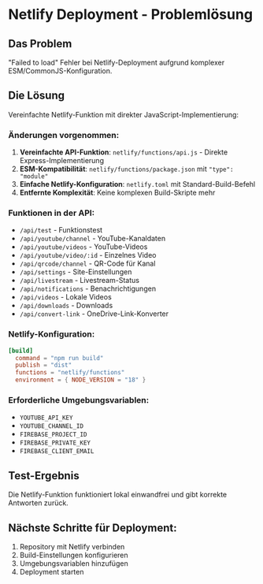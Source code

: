 # Netlify Deployment - Problemlösung

## Das Problem
"Failed to load" Fehler bei Netlify-Deployment aufgrund komplexer ESM/CommonJS-Konfiguration.

## Die Lösung
Vereinfachte Netlify-Funktion mit direkter JavaScript-Implementierung:

### Änderungen vorgenommen:
1. **Vereinfachte API-Funktion**: `netlify/functions/api.js` - Direkte Express-Implementierung
2. **ESM-Kompatibilität**: `netlify/functions/package.json` mit `"type": "module"`
3. **Einfache Netlify-Konfiguration**: `netlify.toml` mit Standard-Build-Befehl
4. **Entfernte Komplexität**: Keine komplexen Build-Skripte mehr

### Funktionen in der API:
- `/api/test` - Funktionstest
- `/api/youtube/channel` - YouTube-Kanaldaten
- `/api/youtube/videos` - YouTube-Videos
- `/api/youtube/video/:id` - Einzelnes Video
- `/api/qrcode/channel` - QR-Code für Kanal
- `/api/settings` - Site-Einstellungen
- `/api/livestream` - Livestream-Status
- `/api/notifications` - Benachrichtigungen
- `/api/videos` - Lokale Videos
- `/api/downloads` - Downloads
- `/api/convert-link` - OneDrive-Link-Konverter

### Netlify-Konfiguration:
```toml
[build]
  command = "npm run build"
  publish = "dist"
  functions = "netlify/functions"
  environment = { NODE_VERSION = "18" }
```

### Erforderliche Umgebungsvariablen:
- `YOUTUBE_API_KEY`
- `YOUTUBE_CHANNEL_ID`
- `FIREBASE_PROJECT_ID`
- `FIREBASE_PRIVATE_KEY`
- `FIREBASE_CLIENT_EMAIL`

## Test-Ergebnis
Die Netlify-Funktion funktioniert lokal einwandfrei und gibt korrekte Antworten zurück.

## Nächste Schritte für Deployment:
1. Repository mit Netlify verbinden
2. Build-Einstellungen konfigurieren
3. Umgebungsvariablen hinzufügen
4. Deployment starten